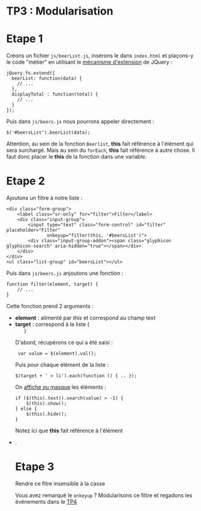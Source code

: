 # TP3 : Modularisation

# Etape 1

Créons un fichier `js/beerList.js`, insérons le dans `index.html` et plaçons-y le code "métier" en utilisant
le [mécanisme d'extension](http://api.jquery.com/jQuery.fn.extend/) de JQuery :

    jQuery.fn.extend({
      beerList: function(data) {
        // ...
      },
      displayTotal : function(total) {
        // ...
      }
    });

Puis dans `js/beers.js` nous pourrons appeler directement :

    $('#beersList').beerList(data);

Attention, au sein de la fonction `Beerlist`, **this** fait référence à l'élément qui sera surchargé.
Mais au sein du `forEach`, **this** fait référence à autre chose. Il faut donc placer le **this** de
la fonction dans une variable.

# Etape 2

Ajoutons un filtre à notre liste :

    <div class="form-group">
        <label class="sr-only" for="filter">Filter</label>
        <div class="input-group">
            <input type="text" class="form-control" id="filter" placeholder="Filter"
                   onkeyup="filter(this, '#beersList')">
            <div class="input-group-addon"><span class="glyphicon glyphicon-search" aria-hidden="true"></span></div>
        </div>
    </div>
    <ul class="list-group" id="beersList"></ul>

Puis dans `js/beers.js` anjoutons une fonction :

    function filter(element, target) {
        // ...
    }

Cette fonction prend 2 arguments :
+ **element** : alimenté par *this* et correspond au champ text
+ **target** : correspond à la liste (*<ul>*)

D'abord, récupérons ce qui a été saisi :

     var value = $(element).val();

Puis pour chaque élément de la liste :

    $(target + ' > li').each(function () { .. });

On [affiche ou masque](http://api.jquery.com/category/effects/basics/)  les éléments :

    if ($(this).text().search(value) > -1) {
        $(this).show();
    } else {
        $(this).hide();
    }

Notez ici que **this** fait référence à l'élément *<li>*.

# Etape 3

Rendre ce fitre insensible à la casse

Vous avez remarqué le `onkeyup` ? Modularisons ce filtre et regadons les événements dans le [TP4](../tp4/)
